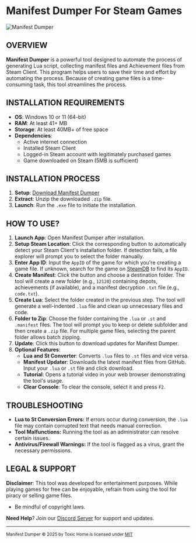 <h1>Manifest Dumper For Steam Games</h1>

<img src="https://toxichome-whoami.github.io/manifest_dumper_release/preview/app.png" alt="Manifest Dumper">

<h2>OVERVIEW</h2>

**Manifest Dumper** is a powerful tool designed to automate the process of generating Lua script, collecting manifest files and Achievement files from Steam Client. This program helps users to save their time and effort by automating the process. Because of creating game files is a time-consuming task, this tool streamlines the process.

<h2>INSTALLATION REQUIREMENTS</h2>

* **OS**: Windows 10 or 11 (64-bit)
* **RAM**: At least 41+ MB
* **Storage**: At least 40MB+ of free space
* **Dependencies**:
    - Active internet connection
    - Installed Steam Client
    - Logged-in Steam account with legitimately purchased games
    - Game downloaded on Steam (5MB is sufficient)

<h2>INSTALLATION PROCESS</h2>

1. **Setup**: [Download Manifest Dumper](https://toxichome-whoami.github.io/manifest_dumper_release/Manifest_Dumper.zip)
2. **Extract**: Unzip the downloaded `.zip` file.
3. **Launch**: Run the `.exe` file to initiate the installation.

<h2>HOW TO USE?</h2>

1. **Launch App**: Open Manifest Dumper after installation.
2. **Setup Steam Location**: Click the corresponding button to automatically detect your Steam Client's installation folder. If detection fails, a file explorer will prompt you to select the folder manually.
3. **Enter App ID**: Input the `AppID` of the game for which you're creating a game file. If unknown, search for the game on [SteamDB](https://steamdb.info/) to find its `AppID`.
4. **Create Manifest**: Click the button and choose a destination folder. The tool will create a new folder (e.g., `12120`) containing depots, achievements (if available), and a manifest decryption `.txt` file (e.g., `code.txt`).
5. **Create Lua**: Select the folder created in the previous step. The tool will generate a well-indented `.lua` file and clean up unnecessary files and code.
6. **Folder to Zip**: Choose the folder containing the `.lua` or `.st` and `.manifest` files. The tool will prompt you to keep or delete subfolder and then create a `.zip` file. For multiple game files, selecting the parent folder allows batch zipping.
7. **Update**: Click this button to download updates for Manifest Dumper.
8. **Optional Features**:
    - **Lua and St Converter**: Converts `.lua` files to `.st` files and vice versa.
    - **Manifest Updater**: Downloads the latest manifest files from GitHub. Input your `.lua` or `.st` file and click download.
    - **Tutorial**: Opens a tutorial video in your web browser demonstrating the tool's usage.
    - **Clear Console**: To clear the console, select it and press `F2`.

<h2>TROUBLESHOOTING</h2>

- **Lua to St Conversion Errors:** If errors occur during conversion, the `.lua` file may contain corrupted text that needs manual correction.
- **Tool Malfunctions:** Running the tool as an administrator can resolve certain issues.
- **Antivirus/Firewall Warnings:** If the tool is flagged as a virus, grant the necessary permissions.

<h2>LEGAL & SUPPORT</h2>

**Disclaimer**: This tool was developed for entertainment purposes. While playing games for free can be enjoyable, refrain from using the tool for piracy or selling game files.

*  Be mindful of copyright laws.

**Need Help**? Join our [Discord Server](https://discord.gg/2bv9T3NfVP) for support and updates.

---

<sub>Manifest Dumper © 2025 by Toxic Home is licensed under [MIT](https://github.com/toxichome-whoami/manifest_dumper_release/blob/main/LICENSE.txt)</sub>
